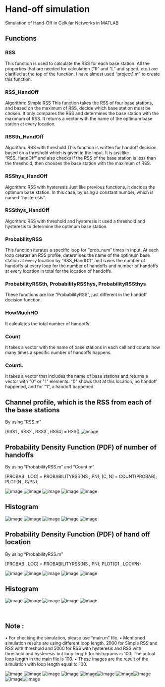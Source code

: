 # Hand-off simulation
Simulation of Hand-Off in Cellular Networks in MATLAB
## Functions
### RSS
This function is used to calculate the RSS for each base station. All the properties that are needed for calculation (“R” and “L” and speed, etc.) are clarified at the top of the function.
I have almost used “project1.m” to create this function.

### RSS_HandOff
Algorithm: Simple RSS
This function takes the RSS of four base stations, and based on the maximum of RSS, decide which base station must be chosen. It only compares the RSS and determines the base station with the maximum of RSS. It returns a vector with the name of the optimum base station at every location.

### RSSth_HandOff
Algorithm: RSS with threshold
This function is written for handoff decision based on a threshold which is given in the input. It is just like “RSS_HandOff” and also checks if the RSS of the base station is less than the threshold, then chooses the base station with the maximum of RSS.

### RSShys_HandOff
Algorithm: RSS with hysteresis
Just like previous functions, it decides the optimum base station. In this case, by using a constant number, which is named “hysteresis”.

### RSSthys_HandOff
Algorithm: RSS with threshold and hysteresis
It used a threshold and hysteresis to determine the optimum base station.

### ProbabilityRSS
This function iterates a specific loop for “prob_num” times in input. At each loop creates an RSS profile, determines the name of the optimum base station at every location by “RSS_HandOff” and saves the number of handoffs at every loop for the number of handoffs and number of handoffs at every location in total for the location of handoffs.

### ProbabilityRSSth, ProbabilityRSShys, ProbabilityRSSthys
These functions are like “ProbabilityRSS”, just different in the handoff decision function.

### HowMuchHO
It calculates the total number of handoffs.

### Count
It takes a vector with the name of base stations in each cell and counts how many times a specific number of handoffs happens.

### CountL
It takes a vector that includes the name of base stations and returns a vector with "0" or "1" elements. "0" shows that at this location, no handoff happened, and for "1", a handoff happened.
 


## Channel profile, which is the RSS from each of the base stations

By using “RSS.m”

[RSS1 , RSS2 , RSS3 , RSS4] = RSS()
![image](https://user-images.githubusercontent.com/47606879/142786337-793f1886-56eb-443c-8af9-fb35d7859a55.png)




## Probability Density Function (PDF) of number of handoffs

By using “ProbabilityRSS.m” and “Count.m”

[PROBAB , LOC] = PROBABILITYRSS(NS , PN);
[C, N] = COUNT(PROBAB);
PLOT(N , C/PN);
 
 
 ![image](https://user-images.githubusercontent.com/47606879/142786360-790e90fc-db13-4d6d-9930-f605896db692.png)
![image](https://user-images.githubusercontent.com/47606879/142786378-00f65724-ae97-4ccd-9251-0be2ada48648.png)
![image](https://user-images.githubusercontent.com/47606879/142786384-6fa9fac2-77cf-4dff-bdd2-0d4bd664e7b2.png)
![image](https://user-images.githubusercontent.com/47606879/142786390-4879f01a-62e8-4547-96f2-cb349f2469a1.png)
![image](https://user-images.githubusercontent.com/47606879/142786399-f8d9639e-5551-47b4-9553-747e82dbc02d.png)


 
 
## Histogram
	 
![image](https://user-images.githubusercontent.com/47606879/142786457-ac6964a1-712f-4eb8-bbbd-43d731297b6f.png)
![image](https://user-images.githubusercontent.com/47606879/142786460-8b0bd078-d476-4498-9c6e-34cf2bb467f0.png)
![image](https://user-images.githubusercontent.com/47606879/142786461-261ef6d8-a7a1-401a-b615-4e1ffd65450d.png)
![image](https://user-images.githubusercontent.com/47606879/142786465-263b9391-beff-4b58-b2e2-4895c70da72b.png)
![image](https://user-images.githubusercontent.com/47606879/142786469-36ee5087-ef5d-42cf-bdc0-c73eef6a67dd.png)


 
 
 

## Probability Density Function (PDF) of hand off location

By using “ProbabilityRSS.m”

[PROBAB , LOC] = PROBABILITYRSS(NS , PN);
PLOT(D1 , LOC/PN)
 
 ![image](https://user-images.githubusercontent.com/47606879/142786478-1a5ae037-c777-42a7-ba6d-a2305bc33a0e.png)
![image](https://user-images.githubusercontent.com/47606879/142786481-b4bc61f4-6ffe-4fd1-abc6-d48a5c150168.png)
![image](https://user-images.githubusercontent.com/47606879/142786486-5bbd6985-10c5-4da7-a68b-7f5276a851db.png)
![image](https://user-images.githubusercontent.com/47606879/142786490-5972e518-6328-493f-9e73-ed0bc833493a.png)
![image](https://user-images.githubusercontent.com/47606879/142786497-46de9ec8-e829-46d0-a6de-bc1222dc92cf.png)

 
 
 
## Histogram

 
![image](https://user-images.githubusercontent.com/47606879/142786505-a1e941d2-1885-442e-9789-da9f1061c339.png)
![image](https://user-images.githubusercontent.com/47606879/142786508-70c4dae6-fcdc-4648-9c75-680ffa1d881b.png)
![image](https://user-images.githubusercontent.com/47606879/142786513-7c9dd916-0a53-429e-bef2-0221a322ef31.png)
![image](https://user-images.githubusercontent.com/47606879/142786518-5c822d30-b194-48ec-a3f8-014f331414aa.png)
![image](https://user-images.githubusercontent.com/47606879/142786523-966b9587-bbc1-4878-bf21-9ddc4c043162.png)

 
 
 

 
## Note : 
•	For checking the simulation, please use “main.m” file.
•	Mentioned simulation results are using different loop length. 2000 for Simple RSS and RSS with threshold and 5000 for RSS with hysteresis and RSS with threshold and hysteresis but loop length for histograms is 100. The actual loop length in the main file is 100.
•	These images are the result of the simulation with loop length equal to 100.

![image](https://user-images.githubusercontent.com/47606879/142786556-192d28e4-5bdf-4009-82b2-d8241076e18e.png)
![image](https://user-images.githubusercontent.com/47606879/142786566-3e1cd335-d9e8-47f3-9be7-fcd1da96ef15.png)
![image](https://user-images.githubusercontent.com/47606879/142786569-46ae9721-3cb8-45e4-91a7-b8dc4f0ade68.png)
![image](https://user-images.githubusercontent.com/47606879/142786576-33e0032a-9651-40b1-b542-647b17b9bb42.png)
![image](https://user-images.githubusercontent.com/47606879/142786578-797357ff-e534-49d3-8a6c-a98c7573ace9.png)![image](https://user-images.githubusercontent.com/47606879/142786585-07c75549-1e93-4b0f-a4b0-bd4e7bc3e7f4.png)
![image](https://user-images.githubusercontent.com/47606879/142786597-8d725e8c-b3c7-4b91-a64c-47cf48a437e0.png)![image](https://user-images.githubusercontent.com/47606879/142786602-b126d489-7077-4713-8fbd-ee18c4e03b2f.png)
![image](https://user-images.githubusercontent.com/47606879/142786607-041a2909-6594-4080-b53d-e027002d75ef.png)![image](https://user-images.githubusercontent.com/47606879/142786617-e98a4cdf-7d97-4584-aa88-210b1dd65403.png)

  
 	 
 	 
 	 



